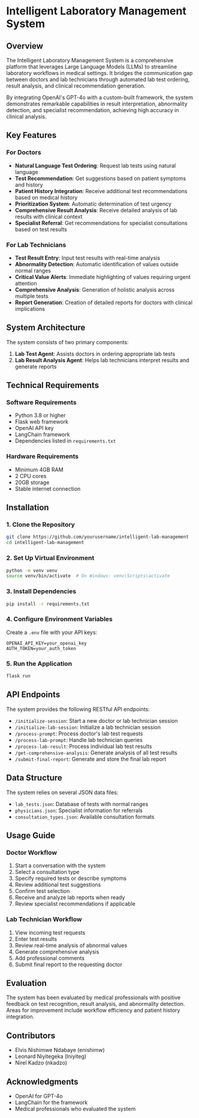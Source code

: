 # Intelligent Laboratory Management System

## Overview
The Intelligent Laboratory Management System is a comprehensive platform that leverages Large Language Models (LLMs) to streamline laboratory workflows in medical settings. It bridges the communication gap between doctors and lab technicians through automated lab test ordering, result analysis, and clinical recommendation generation.

By integrating OpenAI's GPT-4o with a custom-built framework, the system demonstrates remarkable capabilities in result interpretation, abnormality detection, and specialist recommendation, achieving high accuracy in clinical analysis.

## Key Features

### For Doctors
- **Natural Language Test Ordering**: Request lab tests using natural language
- **Test Recommendation**: Get suggestions based on patient symptoms and history
- **Patient History Integration**: Receive additional test recommendations based on medical history
- **Prioritization System**: Automatic determination of test urgency
- **Comprehensive Result Analysis**: Receive detailed analysis of lab results with clinical context
- **Specialist Referral**: Get recommendations for specialist consultations based on test results

### For Lab Technicians
- **Test Result Entry**: Input test results with real-time analysis
- **Abnormality Detection**: Automatic identification of values outside normal ranges
- **Critical Value Alerts**: Immediate highlighting of values requiring urgent attention
- **Comprehensive Analysis**: Generation of holistic analysis across multiple tests
- **Report Generation**: Creation of detailed reports for doctors with clinical implications

## System Architecture
The system consists of two primary components:
1. **Lab Test Agent**: Assists doctors in ordering appropriate lab tests
2. **Lab Result Analysis Agent**: Helps lab technicians interpret results and generate reports

## Technical Requirements

### Software Requirements
- Python 3.8 or higher
- Flask web framework
- OpenAI API key
- LangChain framework
- Dependencies listed in `requirements.txt`

### Hardware Requirements
- Minimum 4GB RAM
- 2 CPU cores
- 20GB storage
- Stable internet connection

## Installation

### 1. Clone the Repository
```bash
git clone https://github.com/yourusername/intelligent-lab-management
cd intelligent-lab-management
```

### 2. Set Up Virtual Environment
```bash
python -m venv venv
source venv/bin/activate  # On Windows: venv\Scripts\activate
```

### 3. Install Dependencies
```bash
pip install -r requirements.txt
```

### 4. Configure Environment Variables
Create a `.env` file with your API keys:
```
OPENAI_API_KEY=your_openai_key
AUTH_TOKEN=your_auth_token
```

### 5. Run the Application
```bash
flask run
```

## API Endpoints

The system provides the following RESTful API endpoints:

- `/initialize-session`: Start a new doctor or lab technician session
- `/initialize-lab-session`: Initialize a lab technician session
- `/process-prompt`: Process doctor's lab test requests
- `/process-lab-prompt`: Handle lab technician queries
- `/process-lab-result`: Process individual lab test results
- `/get-comprehensive-analysis`: Generate analysis of all test results
- `/submit-final-report`: Generate and store the final lab report

## Data Structure

The system relies on several JSON data files:
- `lab_tests.json`: Database of tests with normal ranges
- `physicians.json`: Specialist information for referrals
- `consultation_types.json`: Available consultation formats

## Usage Guide

### Doctor Workflow
1. Start a conversation with the system
2. Select a consultation type
3. Specify required tests or describe symptoms
4. Review additional test suggestions
5. Confirm test selection
6. Receive and analyze lab reports when ready
7. Review specialist recommendations if applicable

### Lab Technician Workflow
1. View incoming test requests
2. Enter test results
3. Review real-time analysis of abnormal values
4. Generate comprehensive analysis
5. Add professional comments
6. Submit final report to the requesting doctor

## Evaluation
The system has been evaluated by medical professionals with positive feedback on test recognition, result analysis, and abnormality detection. Areas for improvement include workflow efficiency and patient history integration.

## Contributors
- Elvis Nishimwe Ndabaye (enishimw)
- Leonard Niyitegeka (lniyiteg)
- Nirel Kadzo (nkadzo)

## Acknowledgments
- OpenAI for GPT-4o
- LangChain for the framework
- Medical professionals who evaluated the system
